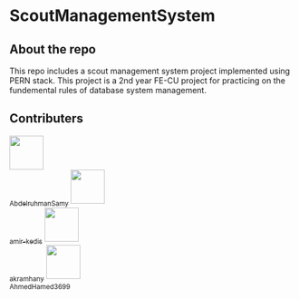 # ScoutManagementSystem
## About the repo
This repo includes a scout management system project implemented using PERN stack. This project is a 2nd year FE-CU project for practicing on the fundemental rules of database system management.
## Contributers
[<img src="https://github.com/AbdelruhmanSamy.png" width="60px;"/><br /><sub>AbdelruhmanSamy</sub>](https://github.com/AbdelruhmanSamy/)
[<img src="https://github.com/amir-kedis.png" width="60px;"/><br /><sub>amir-kedis</sub>](https://github.com/amir-kedis/) 
[<img src="https://github.com/akramhany.png" width="60px;"/><br /><sub>akramhany</sub>](https://github.com/akramhany/) 
[<img src="https://github.com/AhmedHamed3699.png" width="60px;"/><br /><sub>AhmedHamed3699</sub>](https://github.com/AhmedHmaed3699/)
